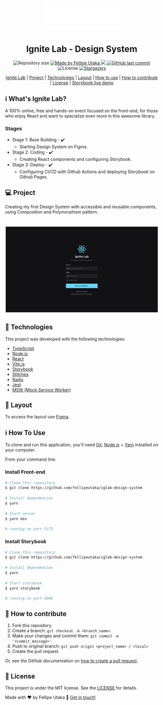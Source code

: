<h1 align="center">
    <img alt="Ignite logo" title="#iglab" src=".github/ignite.svg" width="250px" />
</h1>

<h1 align="center"> 
	Ignite Lab - Design System
</h4>
<p align="center">
  <img alt="Repository size" src="https://img.shields.io/github/repo-size/fellipeutaka/iglab-design-system">

<a href="https://www.linkedin.com/in/fellipeutaka/">
    <img alt="Made by Fellipe Utaka" src="https://img.shields.io/badge/made%20by-Fellipe%20Utaka-%2304D361">
  </a>

<a aria-label="Completed" href="https://lp.rocketseat.com.br/ignite">
    <img src="https://img.shields.io/badge/Ignite-done-brightgreen?logo=data:image/png;base64,iVBORw0KGgoAAAANSUhEUgAAABAAAAAQCAMAAAAoLQ9TAAAALVBMVEVHcExxWsF0XMJzXMJxWcFsUsD///9jRrzY0u6Xh9Gsn9n39fyMecy0qd2bjNJWBT0WAAAABHRSTlMA2Do606wF2QAAAGlJREFUGJVdj1cWwCAIBLEsRU3uf9xobDH8+GZwUYi8i6ucJwrxKE+7D0G9Q4vlYqtmCSjndr4CgCgzlyFgfKfKCVO0LrPKjmiqMxGXkJwNnXskqWG+1oSM+BSwD8f29YLNjvx/OQrn+g99oQSoNmt3PgAAAABJRU5ErkJggg=="></img>
  </a>

<a href="https://github.com/fellipeutaka/iglab-design-system/commits">
    <img alt="GitHub last commit" src="https://img.shields.io/github/last-commit/fellipeutaka/iglab-design-system">
  </a>

<img alt="License" src="https://img.shields.io/badge/license-MIT-brightgreen">
   <a href="https://github.com/fellipeutaka/iglab-design-system/stargazers">
    <img alt="Stargazers" src="https://img.shields.io/github/stars/fellipeutaka/iglab-design-system?style=social">
  </a>
</p>
<p align="center">
  <a href="#-iglab">Ignite Lab</a>   |   
  <a href="#-project">Project</a>   |   
  <a href="#-technologies">Technologies</a>   |   
  <a href="#-layout">Layout</a>   |   
  <a href="#ℹ%EF%B8%8F-how-to-use">How to use</a>   |   
  <a href="#-how-to-contribute">How to contribute</a>   |   
  <a href="#-license">License</a>   |   
  <a href="https://fellipeutaka.github.io/iglab-design-system/?path=/story/components-button--default">Storybook live demo</a>
</p>

## ℹ️ What's Ignite Lab?

A 100% online, free and hands-on event focused on the front-end, for those who enjoy React and want to specialize even more in this awesome library.

### Stages

- Stage 1: Base Building - ✔️
  - Starting Design System on Figma.
- Stage 2: Coding - ✔️
  - Creating React components and configuring Storybook.
- Stage 3: Deploy - ✔️
  - Configuring CI/CD with Github Actions and deploying Storybook on Github Pages.

## 💻 Project

Creating my first Design System with accessible and reusable components, using Composition and Polymorphism pattern.

<h1 align="center">
    <img alt="Sign In screen UI" title="Example" src=".github/project.png" width="500px" />
</h1>

## 🚀 Technologies

This project was developed with the following technologies:

- [TypeScript][ts]
- [Node.js][node]
- [React][react]
- [Vite.js][vite]
- [Storybook][storybook]
- [Stitches][stitches]
- [Radix][radix]
- [Jest][jest]
- [MSW (Mock Service Worker)][msw]

## 🔖 Layout

To access the layout use [Figma][figma].

## ℹ️ How To Use

To clone and run this application, you'll need [Git](git), [Node.js][node] + [Yarn][yarn] installed on your computer.

From your command line:

### Install Front-end

```bash
# Clone this repository
$ git clone https://github.com/fellipeutaka/iglab-design-system

# Install dependencies
$ yarn

# Start server
$ yarn dev

# running on port 5173
```

### Install Storybook

```bash
# Clone this repository
$ git clone https://github.com/fellipeutaka/iglab-design-system

# Install dependencies
$ yarn

# Start storybook
$ yarn storybook

# running on port 6006
```

## 🤔 How to contribute

1. Fork this repository.
2. Create a branch: `git checkout -b <branch_name>`.
3. Make your changes and commit them: `git commit -m '<commit_message>'`
4. Push to original branch: `git push origin <project_name> / <local>`
5. Create the pull request.

Or, see the GitHub documentation on [how to create a pull request](https://help.github.com/en/github/collaborating-with-issues-and-pull-requests/creating-a-pull-request).

## 📝 License

This project is under the MIT license. See the [LICENSE](https://github.com/fellipeutaka/iglab-design-system/blob/master/LICENSE) for details.

Made with ♥ by Fellipe Utaka 👋 [Get in touch!](https://www.linkedin.com/in/fellipeutaka/)

[figma]: https://www.figma.com/file/SFlTxLaAMB6jxvvijYSJIg/Ignite-Lab-Design-System?node-id=0%3A1
[ts]: https://www.typescriptlang.org/
[node]: https://nodejs.org/
[react]: https://reactjs.org
[vite]: https://vitejs.dev/
[storybook]: https://storybook.js.org/
[stitches]: https://stitches.dev/
[radix]: https://www.radix-ui.com/
[jest]: https://jestjs.io/
[msw]: https://mswjs.io/
[git]: https://git-scm.com
[yarn]: https://yarnpkg.com/
